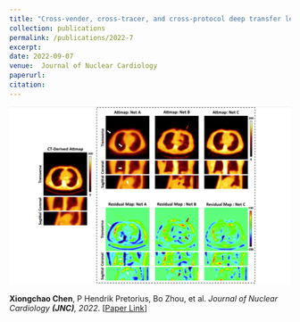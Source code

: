 ```yaml
---
title: "Cross-vender, cross-tracer, and cross-protocol deep transfer learning for attenuation map generation of cardiac SPECT"
collection: publications
permalink: /publications/2022-7
excerpt: 
date: 2022-09-07
venue:  Journal of Nuclear Cardiology
paperurl:  
citation: 
---
```

<!-- ![](../figures/2022-JNC-Chen2.png)   -->
<p align="center">
  <img width="700" src="../figures/2022-JNC-Chen2.png">
</p>

**Xiongchao Chen**, P Hendrik Pretorius, Bo Zhou, et al. *Journal of Nuclear Cardiology **(JNC)**, 2022*. [[Paper Link](https://link.springer.com/article/10.1007/s12350-022-02978-7)]

